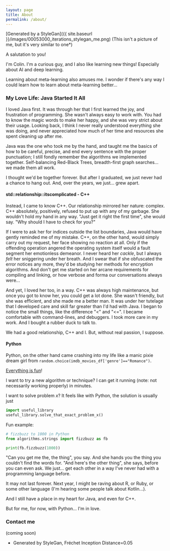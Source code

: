 ```yaml
---
layout: page
title: About
permalink: /about/
---
```

[Generated by a StyleGan]({{ site.baseurl }}/images/00053000_iterations_stylegan_me.png)
(This isn't a picture of me, but it's very similar to one*)


A salutation to you!

I'm Colin. I'm a curious guy, and I also like learning new things! Especially about AI and deep learning.

Learning about meta-learning also amuses me. I wonder if there's any way I could learn how to learn about meta-learning better...

### My Love Life: Java Started It All

I loved Java first. It was through her that I first learned the joy, and frustration of programming. She wasn't always easy to work with. You had to know the magic words to make her happy, and she was very strict about their usage. Looking back, I think I never really understood everything she was doing, and never appreciated how much of her time and resources she spent cleaning up after me.

Java was the one who took me by the hand, and taught me the basics of how to be careful, precise, and end every sentence with the proper punctuation; I still fondly remember the algorithms we implemented together. Self-balancing Red-Black Trees, breadth-first graph searches... we made them all work.

I thought we'd be together forever. But after I graduated, we just never had a chance to hang out. And, over the years, we just... grew apart.  

#### std::relationship::itscomplicated - C++ 
Instead, I came to know C++. Our relationship mirrored her nature: complex. C++ absolutely, positively, refused to put up with any of my garbage. She wouldn't hold my hand in any way. "Just get it right the first time", she would say. "Why should I have to check for you?" 

If I were to ask her for indices outside the list boundaries, Java would have gently reminded me of my mistake. C++, on the other hand, would simply carry out my request, her face showing no reaction at all. Only if the offending operation angered the operating system itself would a fault segment her emotionless demeanor. I never heard her _cackle_, but I always _felt_ her sniggering under her breath. And I swear that if she obfuscated the error notices any more, they'd be studying her methods for encryption algorithms. And don't get me started on her arcane requirements for compiling and linking, or how verbose and forma our conversations always were...

And yet, I loved her too, in a way. C++ was always high maintenance, but once you got to know her, you could get a lot done. She wasn't friendly, but she was efficient, and she made me a better man. It was under her tutelage that I developed care and skill far greater than I'd had with Java. I began to notice the small things, like the difference "<" and "<=". I became comfortable with command-lines, and debuggers. I took more care in my work. And I bought a rubber duck to talk to. 

We had a good relationship, C++ and I. But, without real passion, I suppose.

#### Python
Python, on the other hand came crashing into my life like a manic pixie dream girl from `random.choice(imdb_movies_df['genre']=="Romance")`. 

[Everything is fun](https://xkcd.com/353/)! 

I want to try a new algorithm or technique? I can get it running (note: not necessarily working properly) in minutes. 

I want to solve problem _x_? It feels like with Python, the solution is usually just
```python
import useful_library
useful_library.solve_that_exact_problem_x()
```

Fun example: 
```python
# fizzbuzz to 1000 in Python
from algorithms.strings import fizzbuzz as fb

print(fb.fizzbuzz(1000))
```

"Can you get me the, the thing", you say. And she hands you the thing you couldn't find the words for. "And here's the other thing", she says, before you can even ask. We just... get each other in a way I've never had with a programming language before. 

It may not last forever. Next year, I might be raving about R, or Ruby, or some other language (I'm hearing some people talk about Kotlin...). 

And I still have a place in my heart for Java, and even for C++. 

But for me, for now, with Python... I'm in love.

### Contact me

(coming soon)


* Generated by StyleGan, Fréchet Inception Distance=0.05